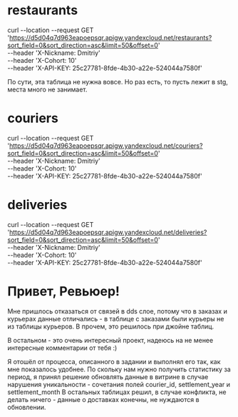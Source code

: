 # restaurants

curl --location --request GET 'https://d5d04q7d963eapoepsqr.apigw.yandexcloud.net/restaurants?sort_field=0&sort_direction=asc&limit=50&offset=0' \
--header 'X-Nickname: Dmitriy' \
--header 'X-Cohort: 10' \
--header 'X-API-KEY: 25c27781-8fde-4b30-a22e-524044a7580f'

По сути, эта таблица не нужна вовсе. Но раз есть, то пусть лежит в stg, места много не занимает. 

# couriers

curl --location --request GET 'https://d5d04q7d963eapoepsqr.apigw.yandexcloud.net/couriers?sort_field=0&sort_direction=asc&limit=50&offset=0' \
--header 'X-Nickname: Dmitriy' \
--header 'X-Cohort: 10' \
--header 'X-API-KEY: 25c27781-8fde-4b30-a22e-524044a7580f'

# deliveries

curl --location --request GET 'https://d5d04q7d963eapoepsqr.apigw.yandexcloud.net/deliveries?sort_field=0&sort_direction=asc&limit=50&offset=0' \
--header 'X-Nickname: Dmitriy' \
--header 'X-Cohort: 10' \
--header 'X-API-KEY: 25c27781-8fde-4b30-a22e-524044a7580f'

# Привет, Ревьюер!

Мне пришлось отказаться от связей в dds слое, потому что в заказах и курьерах данные отличались - в таблице с заказами были курьеры не из таблицы курьеров.
В прочем, это решилось при джойне таблиц.

В остальном - это очень интересный проект, надеюсь на не менее интересные комментарии от тебя :)

Я отошёл от процесса, описанного в задании и выполнял его так, как мне показалось удобнее.
По скольку нам нужно получить статистику за период, я принял решение обновлять данные в витрине в случае нарушения уникальности - сочетания полей courier_id, settlement_year и settlement_month
В остальных таблицах решил, в случае конфликта, не делать ничего - данные о доставках конечны, не нуждаются в обновлении.
